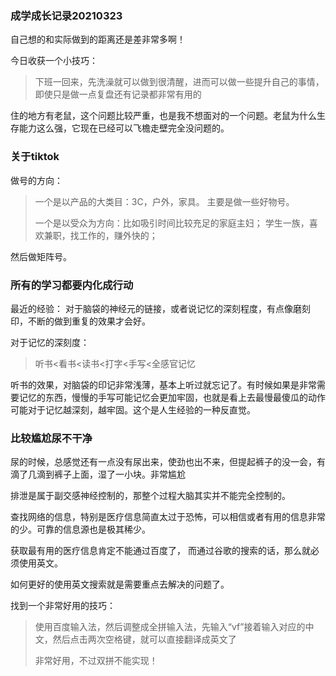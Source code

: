 ### 成学成长记录20210323

自己想的和实际做到的距离还是差非常多啊！

今日收获一个小技巧：

> 下班一回来，先洗澡就可以做到很清醒，进而可以做一些提升自己的事情， 即使只是做一点复盘还有记录都非常有用的

住的地方有老鼠，这个问题比较严重，也是我不想面对的一个问题。老鼠为什么生存能力这么强，它现在已经可以飞檐走壁完全没问题的。

### 关于tiktok

做号的方向：

> 一个是以产品的大类目：3C，户外，家具。 主要是做一些好物号。
>
> 一个是以受众为方向：比如吸引时间比较充足的家庭主妇； 学生一族，喜欢兼职，找工作的，赚外快的；

然后做矩阵号。

### 所有的学习都要内化成行动

最近的经验： 对于脑袋的神经元的链接，或者说记忆的深刻程度，有点像磨刻印，不断的做到重复的效果才会好。

对于记忆的深刻度：

> 听书<看书<读书<打字<手写<全感官记忆

听书的效果，对脑袋的印记非常浅薄，基本上听过就忘记了。有时候如果是非常需要记忆的东西，慢慢的手写可能记忆会更加牢固，也就是看上去最慢最傻瓜的动作可能对于记忆越深刻，越牢固。这个是人生经验的一种反直觉。

### 比较尴尬尿不干净

尿的时候，总感觉还有一点没有尿出来，使劲也出不来，但提起裤子的没一会，有滴了几滴到裤子上面，湿了一小块。非常尴尬

排泄是属于副交感神经控制的，那整个过程大脑其实并不能完全控制的。

查找网络的信息，特别是医疗信息简直太过于恐怖，可以相信或者有用的信息非常的少。可靠的信息源也是极其稀少。

获取最有用的医疗信息肯定不能通过百度了， 而通过谷歌的搜索的话，那么就必须使用英文。

如何更好的使用英文搜索就是需要重点去解决的问题了。

找到一个非常好用的技巧：

> 使用百度输入法，然后调整成全拼输入法，先输入“vf”接着输入对应的中文，然后点击两次空格键，就可以直接翻译成英文了
>
> 非常好用，不过双拼不能实现！

